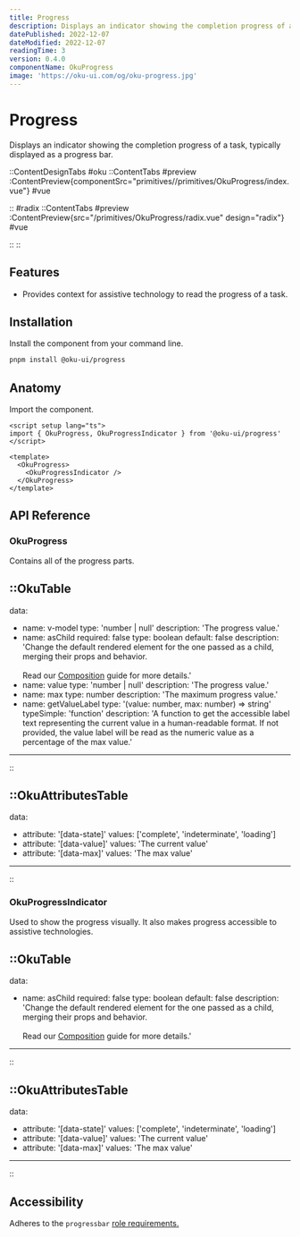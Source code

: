 ```yaml
---
title: Progress
description: Displays an indicator showing the completion progress of a task, typically displayed as a progress bar.
datePublished: 2022-12-07
dateModified: 2022-12-07
readingTime: 3
version: 0.4.0
componentName: OkuProgress
image: 'https://oku-ui.com/og/oku-progress.jpg'
---
```


# Progress
Displays an indicator showing the completion progress of a task, typically displayed as a progress bar.


::ContentDesignTabs
#oku
::ContentTabs
#preview
:ContentPreview{componentSrc="primitives//primitives/OkuProgress/index.vue"}
#vue
<!-- Autodocs{src="/primitives/OkuProgress/index.vue" lang="vue"} -->
::
#radix
::ContentTabs
#preview
:ContentPreview{src="/primitives/OkuProgress/radix.vue" design="radix"}
#vue
<!-- Autodocs{src="/primitives/OkuProgress/radix.vue" lang="vue"} -->
::
::

## Features
- Provides context for assistive technology to read the progress of a task.

## Installation

Install the component from your command line.

```bash
pnpm install @oku-ui/progress
```

## Anatomy

Import the component.

```vue
<script setup lang="ts">
import { OkuProgress, OkuProgressIndicator } from '@oku-ui/progress'
</script>

<template>
  <OkuProgress>
    <OkuProgressIndicator />
  </OkuProgress>
</template>
```

## API Reference

### OkuProgress
Contains all of the progress parts.

::OkuTable
---
data:
  - name: v-model
    type: 'number | null'
    description: 'The progress value.'
  - name: asChild
    required: false
    type: boolean
    default: false
    description: 'Change the default rendered element for the one passed as a child, merging their props and behavior.<br><br>Read our [Composition](../guides/composition) guide for more details.'
  - name: value
    type: 'number | null'
    description: 'The progress value.'
  - name: max
    type: number
    description: 'The maximum progress value.'
  - name: getValueLabel
    type: '(value: number, max: number) => string'
    typeSimple: 'function'
    description: 'A function to get the accessible label text representing the current value in a human-readable format. If not provided, the value label will be read as the numeric value as a percentage of the max value.'
---
::

::OkuAttributesTable
---
data:
  - attribute: '[data-state]'
    values: ['complete', 'indeterminate', 'loading']
  - attribute: '[data-value]'
    values: 'The current value'
  - attribute: '[data-max]'
    values: 'The max value'
---
::


### OkuProgressIndicator
Used to show the progress visually. It also makes progress accessible to assistive technologies.

::OkuTable
---
data:
  - name: asChild
    required: false
    type: boolean
    default: false
    description: 'Change the default rendered element for the one passed as a child, merging their props and behavior.<br><br>Read our [Composition](../guides/composition) guide for more details.'
---
::

::OkuAttributesTable
---
data:
  - attribute: '[data-state]'
    values: ['complete', 'indeterminate', 'loading']
  - attribute: '[data-value]'
    values: 'The current value'
  - attribute: '[data-max]'
    values: 'The max value'
---
::


## Accessibility
Adheres to the `progressbar` [role requirements.](https://www.w3.org/WAI/ARIA/apg/patterns/meter/)

